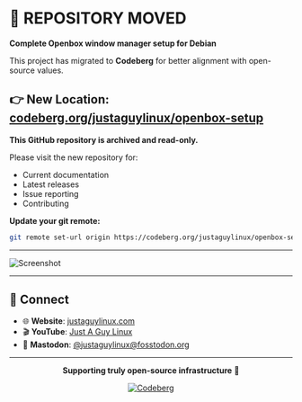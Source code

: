 # 🚨 REPOSITORY MOVED

**Complete Openbox window manager setup for Debian**

This project has migrated to **Codeberg** for better alignment with open-source values.

## 👉 New Location: [codeberg.org/justaguylinux/openbox-setup](https://codeberg.org/justaguylinux/openbox-setup)

**This GitHub repository is archived and read-only.**

Please visit the new repository for:
- Current documentation
- Latest releases
- Issue reporting
- Contributing

**Update your git remote:**
```bash
git remote set-url origin https://codeberg.org/justaguylinux/openbox-setup.git
```

---

![Screenshot](https://github.com/user-attachments/assets/7c5a4f82-3ec8-48e2-aab6-924d5f41b261)

---

## 🤝 Connect

- 🌐 **Website**: [justaguylinux.com](https://justaguylinux.com)
- 🎬 **YouTube**: [Just A Guy Linux](https://youtube.com/@justaguylinux)
- 🐘 **Mastodon**: [@justaguylinux@fosstodon.org](https://fosstodon.org/@justaguylinux)

---

<div align="center">

**Supporting truly open-source infrastructure** 🚀

[![Codeberg](https://img.shields.io/badge/Hosted%20on-Codeberg-2185D0?style=for-the-badge)](https://codeberg.org/justaguylinux)

</div>
